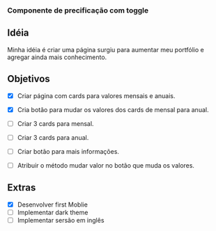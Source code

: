 ### Componente de precificação com toggle 

## Idéia 
Minha idéia é criar uma página surgiu para aumentar meu portfólio e agregar ainda mais conhecimento.

## Objetivos
- [X] Criar página com cards para valores mensais e anuais.
- [X] Cria botão para mudar os valores dos cards de mensal para anual.
- [ ] Criar 3 cards para mensal.
- [ ] Criar 3 cards para anual.
- [ ] Criar botão para mais informações.
- [ ] Atribuir o método mudar valor no botão que muda os valores.


## Extras 
- [X] Desenvolver first Moblie
- [ ] Implementar dark theme
- [ ] Implementar sersão em inglês
